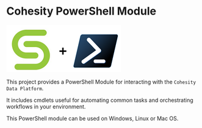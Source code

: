 # Cohesity PowerShell Module

![](.gitbook/assets/cohesity_powershell.png)

This project provides a PowerShell Module for interacting with the `Cohesity Data Platform`.

It includes cmdlets useful for automating common tasks and orchestrating workflows in your environment.

This PowerShell module can be used on Windows, Linux or Mac OS.